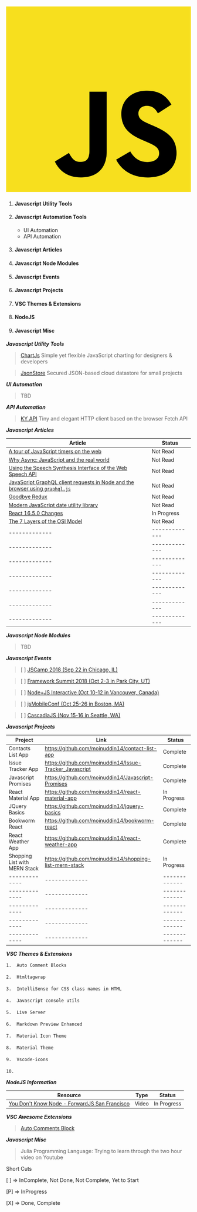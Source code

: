 ![Javascript Logo](/images/javascript.png?style=centerme)

1. <h4 id="utility">Javascript Utility Tools</h4>
2. <h4 id="tools">Javascript Automation Tools</h4>

    * UI Automation
    * API Automation
3. <h4 id="articles">Javascript Articles</h4>
4. <h4 id="articles">Javascript Node Modules</h4>
5. <h4 id="tools">Javascript Events</h4>
6. <h4 id="tools">Javascript Projects</h4>
7. <h4 id="tools">VSC Themes & Extensions</h4>
8. <h4 id="tools">NodeJS</h4>
9. <h4 id="tools">Javascript Misc</h4>

**_Javascript Utility Tools_**

> [ChartJs](http://www.chartjs.org/) Simple yet flexible JavaScript charting for designers & developers

> [JsonStore](https://github.com/bluzi/jsonstore) Secured JSON-based cloud datastore for small projects 

**_UI Automation_**

> TBD

**_API Automation_**

> [KY API](https://github.com/sindresorhus/ky) Tiny and elegant HTTP client based on the browser Fetch API

**_Javascript Articles_**


| Article  | Status   |
| ------------- | -------------------- |
| [A tour of JavaScript timers on the web](https://nolanlawson.com/2018/09/01/a-tour-of-javascript-timers-on-the-web/) | Not Read  |
| [Why Async: JavaScript and the real world](https://frontarm.com/courses/async-javascript/promises/why-async/)  | Not Read  |
| [Using the Speech Synthesis Interface of the Web Speech API](https://manu.ninja/using-the-speech-synthesis-interface-of-the-web-speech-api/)| Not Read |
| [JavaScript GraphQL client requests in Node and the browser using `graphql.js`](https://codewithhugo.com/javascript-graphql-client-requests-in-node-and-the-browser-using-graphql.js/) | Not Read |
| [Goodbye Redux](https://hackernoon.com/goodbye-redux-26e6a27b3a0b) | Not Read |
| [Modern JavaScript date utility library](https://date-fns.org/) | Not Read |
| [React 16.5.0 Changes](https://github.com/facebook/react/blob/master/CHANGELOG.md#1650-september-5-2018) | In Progress |
| [The 7 Layers of the OSI Model](https://www.webopedia.com/quick_ref/OSI_Layers.asp) | Not Read |
| ------------- | ------------- |
| ------------- | ------------- |
| ------------- | ------------- |
| ------------- | ------------- |
| ------------- | ------------- |
| ------------- | ------------- |
| ------------- | ------------- |

**_Javascript Node Modules_**

> TBD

**_Javascript Events_**

> [ ] [JSCamp 2018 (Sep 22 in Chicago, IL)](https://chicagojs.org/)

> [ ] [Framework Summit 2018 (Oct 2-3 in Park City, UT)](https://www.frameworksummit.com/)

> [ ] [Node+JS Interactive (Oct 10-12 in Vancouver, Canada) ](https://events.linuxfoundation.org/events/node-js-interactive-2018/?utm_source=JavaScriptWeekly&utm_medium=newsletter&utm_campaign=jsint18&utm_term=homepage)

> [ ] [jsMobileConf (Oct 25-26 in Boston, MA)](https://jsmobileconf.com/)

> [ ] [CascadiaJS (Nov 15-16 in Seattle, WA)](https://2018.cascadiajs.com/)

**_Javascript Projects_**

| Project  | Link | Status | 
| ------------- | ------------- |------------- |
| Contacts List App | https://github.com/moinuddin14/contact-list-app |Complete |
| Issue Tracker App | https://github.com/moinuddin14/Issue-Tracker_Javascript | Complete |
| Javascript Promises | https://github.com/moinuddin14/Javascript-Promises | Complete |
| React Material App | https://github.com/moinuddin14/react-material-app | In Progress |
| JQuery Basics | https://github.com/moinuddin14/jquery-basics | Complete |
| Bookworm React | https://github.com/moinuddin14/bookworm-react | Complete |
| React Weather App | https://github.com/moinuddin14/react-weather-app | Complete |
| Shopping List with MERN Stack | https://github.com/moinuddin14/shopping-list-mern-stack | In Progress |
| ------------- | ------------- | ------------- |
| ------------- | ------------- | ------------- |
| ------------- | ------------- | ------------- |
| ------------- | ------------- | ------------- |
| ------------- | ------------- | ------------- |

**_VSC Themes & Extensions_**

    1.  Auto Comment Blocks
    
    2.  Htmltagwrap
    
    3.  IntelliSense for CSS class names in HTML
    
    4.  Javascript console utils
    
    5.  Live Server

    6.  Markdown Preview Enhanced

    7.  Material Icon Theme

    8.  Material Theme

    9.  Vscode-icons

    10.  

**_NodeJS Information_**

| Resource  | Type | Status | 
| ------------- | ------------- | ------------- |
| [You Don't Know Node - ForwardJS San Francisco](https://www.youtube.com/watch?v=oPo4EQmkjvY) | Video | In Progress |

**_VSC Awesome Extensions_**

> [Auto Comments Block](https://marketplace.visualstudio.com/items?itemName=kevinkyang.auto-comment-blocks)

**_Javascript Misc_**

> Julia Programming Language: Trying to learn through the two hour video on Youtube

Short Cuts

<p>[ ] => InComplete, Not Done, Not Complete, Yet to Start</P>
<p>[P] => InProgress</P>
<p>[X] => Done, Complete</p>

